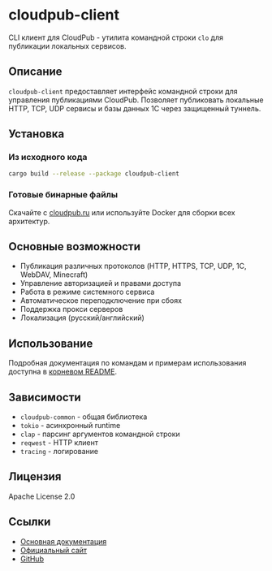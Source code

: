 # cloudpub-client

CLI клиент для CloudPub - утилита командной строки `clo` для публикации локальных сервисов.

## Описание

`cloudpub-client` предоставляет интерфейс командной строки для управления публикациями CloudPub. Позволяет публиковать локальные HTTP, TCP, UDP сервисы и базы данных 1С через защищенный туннель.

## Установка

### Из исходного кода

```bash
cargo build --release --package cloudpub-client
```

### Готовые бинарные файлы

Скачайте с [cloudpub.ru](https://cloudpub.ru) или используйте Docker для сборки всех архитектур.

## Основные возможности

- Публикация различных протоколов (HTTP, HTTPS, TCP, UDP, 1C, WebDAV, Minecraft)
- Управление авторизацией и правами доступа
- Работа в режиме системного сервиса
- Автоматическое переподключение при сбоях
- Поддержка прокси серверов
- Локализация (русский/английский)

## Использование

Подробная документация по командам и примерам использования доступна в [корневом README](../README.md).

## Зависимости

- `cloudpub-common` - общая библиотека
- `tokio` - асинхронный runtime
- `clap` - парсинг аргументов командной строки
- `reqwest` - HTTP клиент
- `tracing` - логирование

## Лицензия

Apache License 2.0

## Ссылки

- [Основная документация](../README.md)
- [Официальный сайт](https://cloudpub.ru)
- [GitHub](https://github.com/ermak-dev/cloudpub)
